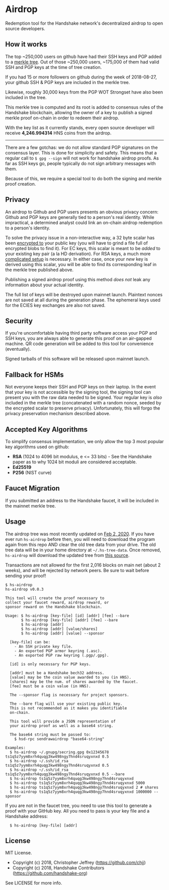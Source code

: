 # Airdrop

Redemption tool for the Handshake network's decentralized airdrop to open
source developers.

## How it works

The top ~250,000 users on github have had their SSH keys and PGP added to a
[merkle tree][tree]. Out of those ~250,000 users, ~175,000 of them had valid
SSH and PGP keys at the time of tree creation.

If you had 15 or more followers on github during the week of 2018-08-27, your
github SSH & PGP keys are included in the merkle tree.

Likewise, roughly 30,000 keys from the PGP WOT Strongset have also been
included in the tree.

This merkle tree is computed and its root is added to consensus rules of the
Handshake blockchain, allowing the owner of a key to publish a signed merkle
proof on-chain in order to redeem their airdrop.

With the key list as it currently stands, every open source developer will
receive __4,246.994314__ HNS coins from the airdrop.

---

There are a few gotchas: we do not allow standard PGP signatures on the
consensus layer. This is done for simplicity and safety. This means that a
regular call to `$ gpg --sign` will not work for handshake airdrop proofs. As
far as SSH keys go, people typically do not sign arbitrary messages with them.

Because of this, we require a special tool to do both the signing and merkle
proof creation.

## Privacy

An airdrop to Github and PGP users presents an obvious privacy concern: Github
and PGP keys are generally tied to a person's real identity. While impractical,
a determined analyst could link an on-chain airdrop redemption to a
person's identity.

To solve the privacy issue in a non-interactive way, a 32 byte scalar has been
[encrypted to][nonces] your public key (you will have to grind a file full of
encrypted blobs to find it). For EC keys, this scalar is meant to be _added_ to
your existing key pair (a la HD derivation). For RSA keys, a much more
[complicated setup][goosig] is necessary. In either case, once your _new_ key
is derived using this scalar, you will be able to find its corresponding leaf
in the merkle tree published above.

Publishing a signed airdrop proof using this method _does not_ leak any
information about your actual identity.

The full list of keys will be destroyed upon mainnet launch. Plaintext nonces
are not saved at all during the generation phase. The ephemeral keys used for
the ECIES key exchanges are also not saved.

## Security

If you're uncomfortable having third party software access your PGP and SSH
keys, you are always able to generate this proof on an air-gapped machine. QR
code generation will be added to this tool for convenience (eventually).

Signed tarballs of this software will be released upon mainnet launch.

## Fallback for HSMs

Not everyone keeps their SSH and PGP keys on their laptop. In the event that
your key is not accessible by the signing tool, the signing tool can present
you with the raw data needed to be signed. Your regular key is _also_ included
in the merkle tree (concatenated with a random nonce, seeded by the encrypted
scalar to preserve privacy). Unfortunately, this will forgo the privacy
preservation mechanism described above.

## Accepted Key Algorithms

To simplify consensus implementation, we only allow the top 3 most popular key
algorithms used on github:

- __RSA__ (1024 to 4096 bit modulus, e <= 33 bits) - See the Handshake paper as
  to why 1024 bit moduli are considered acceptable.
- __Ed25519__
- __P256__ (NIST curve)

## Faucet Migration

If you submitted an address to the Handshake faucet, it will be included in the
mainnet merkle tree.

## Usage

The airdrop tree was most recently updated on
[Feb 2, 2020](https://github.com/handshake-org/hs-airdrop/commit/9ab50eeb5b3f6ceb785cc94394facc6ea630096c).
If you have ever run `hs-airdrop` before then, you will need to download the program
again from this repo AND clear the old tree data from your drive.
The old tree data will be in your home directory at `~/.hs-tree-data`.
Once removed, `hs-airdrop` will download the updated tree from
[this source](https://github.com/handshake-org/hs-tree-data).

Transactions are not allowed for the first 2,016 blocks on main net (about 2 weeks),
and will be rejected by network peers. Be sure to wait before sending your proof!

```
$ hs-airdrop
hs-airdrop v0.0.3

This tool will create the proof necessary to
collect your faucet reward, airdrop reward, or
sponsor reward on the Handshake blockchain.

Usage: $ hs-airdrop [key-file] [id] [addr] [fee] --bare
       $ hs-airdrop [key-file] [addr] [fee] --bare
       $ hs-airdrop [addr]
       $ hs-airdrop [addr] [value/shares]
       $ hs-airdrop [addr] [value] --sponsor

  [key-file] can be:
    - An SSH private key file.
    - An exported PGP armor keyring (.asc).
    - An exported PGP raw keyring (.pgp/.gpg).

  [id] is only necessary for PGP keys.

  [addr] must be a Handshake bech32 address.
  [value] may be the coin value awarded to you (in HNS).
  [shares] may be the num. of shares awarded by the faucet.
  [fee] must be a coin value (in HNS).

  The --sponsor flag is necessary for project sponsors.

  The --bare flag will use your existing public key.
  This is not recommended as it makes you identifiable
  on-chain.

  This tool will provide a JSON representation of
  your airdrop proof as well as a base64 string.

  The base64 string must be passed to:
    $ hsd-rpc sendrawairdrop "base64-string"

Examples:
  $ hs-airdrop ~/.gnupg/secring.gpg 0x12345678 ts1q5z7yym8xrh4quqg3kw498ngy7hnd4sruqyxnxd 0.5
  $ hs-airdrop ~/.ssh/id_rsa ts1q5z7yym8xrh4quqg3kw498ngy7hnd4sruqyxnxd 0.5
  $ hs-airdrop ~/.ssh/id_rsa ts1q5z7yym8xrh4quqg3kw498ngy7hnd4sruqyxnxd 0.5 --bare
  $ hs-airdrop ts1q5z7yym8xrh4quqg3kw498ngy7hnd4sruqyxnxd
  $ hs-airdrop ts1q5z7yym8xrh4quqg3kw498ngy7hnd4sruqyxnxd 5000
  $ hs-airdrop ts1q5z7yym8xrh4quqg3kw498ngy7hnd4sruqyxnxd 2 # shares
  $ hs-airdrop ts1q5z7yym8xrh4quqg3kw498ngy7hnd4sruqyxnxd 1000000 --sponsor
```

If you are not in the faucet tree, you need to use this tool to generate a proof with your GitHub key. All you need to pass is your key file and a Handshake address:

```
  $ hs-airdrop [key-file] [addr]
```

## License

MIT License.

- Copyright (c) 2018, Christopher Jeffrey (https://github.com/chjj)
- Copyright (c) 2018, Handshake Contributors (https://github.com/handshake-org)

See LICENSE for more info.

[tree]: https://github.com/handshake-org/hs-tree-data
[nonces]: https://github.com/handshake-org/hs-tree-data/tree/master/nonces
[goosig]: https://github.com/handshake-org/goosig
